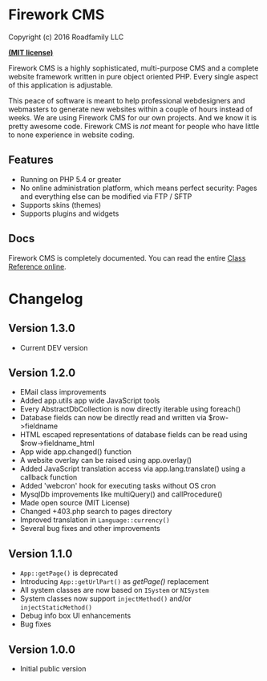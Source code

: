 Firework CMS
============

Copyright (c) 2016 Roadfamily LLC

**[(MIT license)](LICENSE.md)**

Firework CMS is a highly sophisticated, multi-purpose CMS and a complete website framework written in pure object oriented PHP.
Every single aspect of this application is adjustable.

This peace of software is meant to help professional webdesigners and webmasters to generate new websites within a couple of hours instead of weeks.
We are using Firework CMS for our own projects. And we know it is pretty awesome code.
Firework CMS is *not* meant for people who have little to none experience in website coding.

Features
--------
- Running on PHP 5.4 or greater
- No online administration platform, which means perfect security: Pages and everything else can be modified via FTP / SFTP
- Supports skins (themes)
- Supports plugins and widgets

Docs
----
Firework CMS is completely documented.
You can read the entire [Class Reference online](http://www.fireworkcms.com/docs/).

Changelog
=========

Version 1.3.0
-------------
- Current DEV version

Version 1.2.0
-------------
- EMail class improvements
- Added app.utils app wide JavaScript tools
- Every AbstractDbCollection is now directly iterable using foreach()
- Database fields can now be directly read and written via $row->fieldname
- HTML escaped representations of database fields can be read using $row->fieldname_html
- App wide app.changed() function
- A website overlay can be raised using app.overlay()
- Added JavaScript translation access via app.lang.translate() using a callback function
- Added 'webcron' hook for executing tasks without OS cron
- MysqlDb improvements like multiQuery() and callProcedure()
- Made open source (MIT License)
- Changed +403.php search to pages directory
- Improved translation in `Language::currency()`
- Several bug fixes and other improvements

Version 1.1.0
-------------
- `App::getPage()` is deprecated
- Introducing `App::getUrlPart()` as *getPage()* replacement
- All system classes are now based on `ISystem` or `NISystem`
- System classes now support `injectMethod()` and/or `injectStaticMethod()`
- Debug info box UI enhancements
- Bug fixes

Version 1.0.0
-------------
- Initial public version
